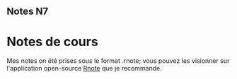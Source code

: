 ## Notes N7
# Notes de cours
Mes notes on été prises sous le format .rnote; vous pouvez les visionner sur l'application open-source [Rnote](https://github.com/flxzt/rnote) que je recommande.
